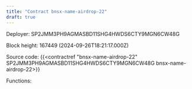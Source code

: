 ```yaml
---
title: "Contract bnsx-name-airdrop-22"
draft: true
---
```

Deployer: SP2JMM3PH9AGMASBD11SHG4HWDS6CTY9MGN6CW48G


 



Block height: 167449 (2024-09-26T18:21:17.000Z)

Source code: {{<contractref "bnsx-name-airdrop-22" SP2JMM3PH9AGMASBD11SHG4HWDS6CTY9MGN6CW48G bnsx-name-airdrop-22>}}

Functions:


